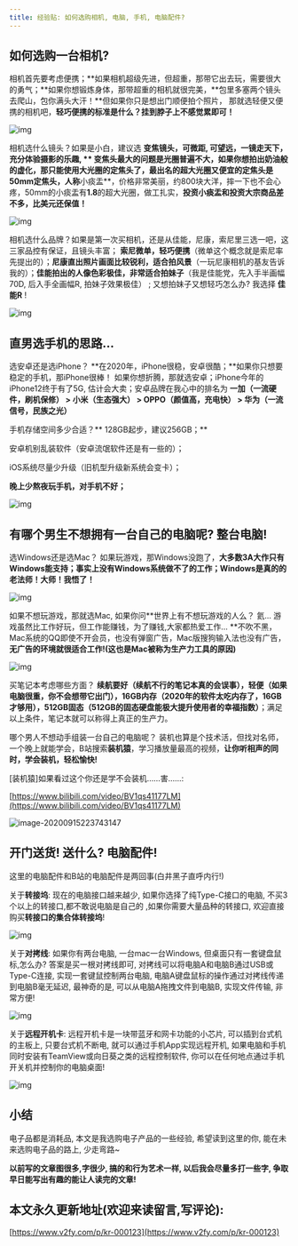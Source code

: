```yaml
---
title: 经验贴: 如何选购相机, 电脑, 手机, 电脑配件?
---
```


## 如何选购一台相机?



相机首先要考虑便携；**如果相机超级先进，但超重，那带它出去玩，需要很大的勇气；**如果你想锻炼身体，那带超重的相机就很完美，**包里多塞两个镜头去爬山，包你满头大汗！**但如果你只是想出门顺便拍个照片， 那就选轻便又便携的相机吧，**轻巧便携的标准是什么？挂到脖子上不感觉累即可！**

![img](https://www.v2fy.com/asset/0i/jikemiji/jikemiji-md/kr-000123.assets/5aefc7b75c916.jpg)


相机选什么镜头？如果是小白，建议选 **变焦镜头，可微距, 可望远，一镜走天下，充分体验摄影的乐趣, ** 变焦头最大的问题是光圈普遍不大，**如果你想拍出奶油般的虚化，那只能使用大光圈的定焦头了**，最出名的超大光圈又便宜的定焦头是50mm定焦头，人称**小痰盂**，价格非常美丽，约800块大洋，摔一下也不会心疼，50mm的小痰盂有**1.8**的超大光圈，做工扎实，**投资小痰盂和投资大宗商品差不多，比美元还保值！**

![img](https://www.v2fy.com/asset/0i/jikemiji/jikemiji-md/kr-000123.assets/1594271189.jpg)

相机选什么品牌？如果是第一次买相机，还是从佳能，尼康，索尼里三选一吧，这三家品控有保证，且镜头丰富； **索尼微单，轻巧便携**（微单这个概念就是索尼率先提出的）；**尼康直出照片画面比较锐利，适合拍风景**（一玩尼康相机的基友告诉我的）；**佳能拍出的人像色彩极佳，非常适合拍妹子**（我是佳能党，先入手半画幅70D, 后入手全画幅R, 拍妹子效果极佳） ; 又想拍妹子又想轻巧怎么办? 我选择 **佳能R** !

![img](https://www.v2fy.com/asset/0i/jikemiji/jikemiji-md/kr-000123.assets/1579767648.jpg)



## 直男选手机的思路...


选安卓还是选iPhone？ **在2020年，iPhone很稳，安卓很酷；**如果你只想要稳定的手机，那iPhone很棒！ 如果你想折腾，那就选安卓；iPhone今年的iPhone12终于有了5G, 估计会大卖；安卓品牌在我心中的排名为 **一加（一流硬件，刷机保修） > 小米（生态强大） > OPPO（颜值高，充电快） > 华为（一流信号，民族之光）**


手机存储空间多少合适？** 128GB起步，建议256GB；**

安卓机别乱装软件（安卓流氓软件还是有一些的）；

iOS系统尽量少升级（旧机型升级新系统会变卡）；

**晚上少熬夜玩手机，对手机不好；**



![img](https://www.v2fy.com/asset/0i/jikemiji/jikemiji-md/kr-000123.assets/8Pro-CN3color_large_1xpng_.jpg)



## 有哪个男生不想拥有一台自己的电脑呢? 整台电脑! 

选Windows还是选Mac？ 如果玩游戏，那Windows没跑了，**大多数3A大作只有Windows能支持；事实上没有Windows系统做不了的工作；Windows是真的的老法师！大师！我悟了！**

![img](https://www.v2fy.com/asset/0i/jikemiji/jikemiji-md/kr-000123.assets/RWtIwv.jpeg)

如果不想玩游戏，那就选Mac, 如果你问**世界上有不想玩游戏的人么？ 氦... 游戏虽然比工作好玩，但工作能赚钱，为了赚钱,大家都热爱工作... **不吹不黑，Mac系统的QQ即使不开会员，也没有弹窗广告，Mac版搜狗输入法也没有广告，**无广告的环境就很适合工作!(这也是Mac被称为生产力工具的原因)**



![img](https://www.v2fy.com/asset/0i/jikemiji/jikemiji-md/kr-000123.assets/big_sur__eyou7em3mkom_large_2x.jpg)



买笔记本考虑哪些方面？ **续航要好（续航不行的笔记本真的会误事），轻便（如果电脑很重，你不会想带它出门），16GB内存（2020年的软件太吃内存了，16GB才够用），512GB固态（512GB的固态硬盘能极大提升使用者的幸福指数）**；满足以上条件，笔记本就可以称得上真正的生产力。




哪个男人不想动手组装一台自己的电脑呢？ 装机也算是个技术活，但找对名师，一个晚上就能学会，B站搜索**装机猿**，学习播放量最高的视频，**让你听相声的同时，学会装机，轻松愉快!**

[装机猿]如果看过这个你还是学不会装机……害......:

[https://www.bilibili.com/video/BV1qs41177LM](https://www.bilibili.com/video/BV1qs41177LM)

![image-20200915223743147](https://www.v2fy.com/asset/0i/jikemiji/jikemiji-md/kr-000123.assets/image-20200915223743147.png)

## 开门送货! 送什么? 电脑配件!



这里的电脑配件和B站的电脑配件是两回事(白井黑子直呼内行!)



关于**转接坞**: 现在的电脑接口越来越少, 如果你选择了纯Type-C接口的电脑, 不买3个以上的转接口,都不敢说电脑是自己的 ,如果你需要大量品种的转接口, 欢迎直接购买**转接口的集合体转接坞**!

![img](https://www.v2fy.com/asset/0i/jikemiji/jikemiji-md/kr-000123.assets/O1CN01U19pO92JHQ3AWUBqE_!!897609396.jpg)

关于**对拷线**: 如果你有两台电脑, 一台mac一台Windows, 但桌面只有一套键盘鼠标,怎么办? 答案是买一根对拷线即可, 对拷线可以将电脑A和电脑B通过USB或Type-C连接, 实现一套键鼠控制两台电脑, 电脑A键盘鼠标的操作通过对拷线传递到电脑B毫无延迟, 最神奇的是, 可以从电脑A拖拽文件到电脑B, 实现文件传输, 非常方便!

![img](https://www.v2fy.com/asset/0i/jikemiji/jikemiji-md/kr-000123.assets/O1CN01sPzn951i3YGfARUUL_!!713464357-0-lubanu-s.jpg)

关于**远程开机卡**: 远程开机卡是一块带蓝牙和网卡功能的小芯片, 可以插到台式机的主板上, 只要台式机不断电, 就可以通过手机App实现远程开机, 如果电脑和手机同时安装有TeamView或向日葵之类的远程控制软件, 你可以在任何地点通过手机开关机并控制你的电脑桌面!



![img](https://www.v2fy.com/asset/0i/jikemiji/jikemiji-md/kr-000123.assets/O1CN01YmR9ff28uNwZdoiIz_!!2-item_pic.png)



## 小结



电子品都是消耗品, 本文是我选购电子产品的一些经验,  希望读到这里的你, 能在未来选购电子品的路上, 少走弯路~



**以前写的文章图很多,字很少, 搞的和行为艺术一样, 以后我会尽量多打一些字, 争取早日能写出有趣的能让人读完的文章!**






## 本文永久更新地址(欢迎来读留言,写评论):

[https://www.v2fy.com/p/kr-000123](https://www.v2fy.com/p/kr-000123)
